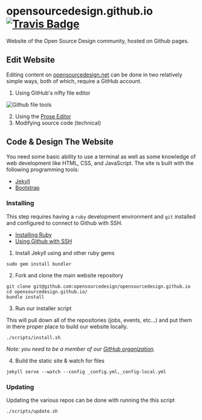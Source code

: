 # opensourcedesign.github.io [![Travis Badge](https://travis-ci.org/opensourcedesign/opensourcedesign.github.io.svg)](https://travis-ci.org/opensourcedesign/opensourcedesign.github.io)

Website of the Open Source Design community, hosted on Github pages.

## Edit Website

Editing content on [opensourcedesign.net][osd-net] can be done in two relatively 
simple ways, both of which, require a GitHub account.

1. Using GitHub's nifty file editor

![Github file tools](images/github-file-tools.png)

2. Using the [Prose Editor][osd-prose]
3. Modifying source code (technical)

## Code & Design The Website

You need some basic ability to use a terminal as well as some knowledge of web 
development like HTML, CSS, and JavaScript. The site is built with the following
programming tools:

- [Jekyll][jekyll]
- [Bootstrap][bootstrap]

### Installing

This step requires having a `ruby` development environment and `git` installed 
and configured to connect to Github with SSH. 

- [Installing Ruby][installing-ruby]
- [Using Github with SSH][github-ssh]

1. Install Jekyll using and other ruby gems

```
sudo gem install bundler 
```

2. Fork and clone the main website repository

```
git clone git@github.com:opensourcedesign/opensourcedesign.github.io
cd opensourcedesign.github.io/
bundle install
```

3. Run our installer script

This will pull down all of the repositories (jobs, events, etc...) and put them
in there proper place to build our website locally.

```
./scripts/install.sh 
```

*Note: you need to be a member of our [GitHub organization][osd-org].*

4. Build the static site & watch for files 

```
jekyll serve --watch --config _config.yml,_config-local.yml
```

### Updating

Updating the various repos can be done with running the this script

```
./scripts/update.sh
```

[osd-net]: http://opensourcedesign.net
[osd-prose]: http://edit.opensourcedesign.net
[osd-org]: https://github.com/opensourcedesign/
[jekyll]: https://jekyllrb.com
[bootstrap]: https://getbootstrap.com
[installing-ruby]: https://www.ruby-lang.org/en/documentation/installation/
[github-ssh]: https://help.github.com/articles/connecting-to-github-with-ssh/
